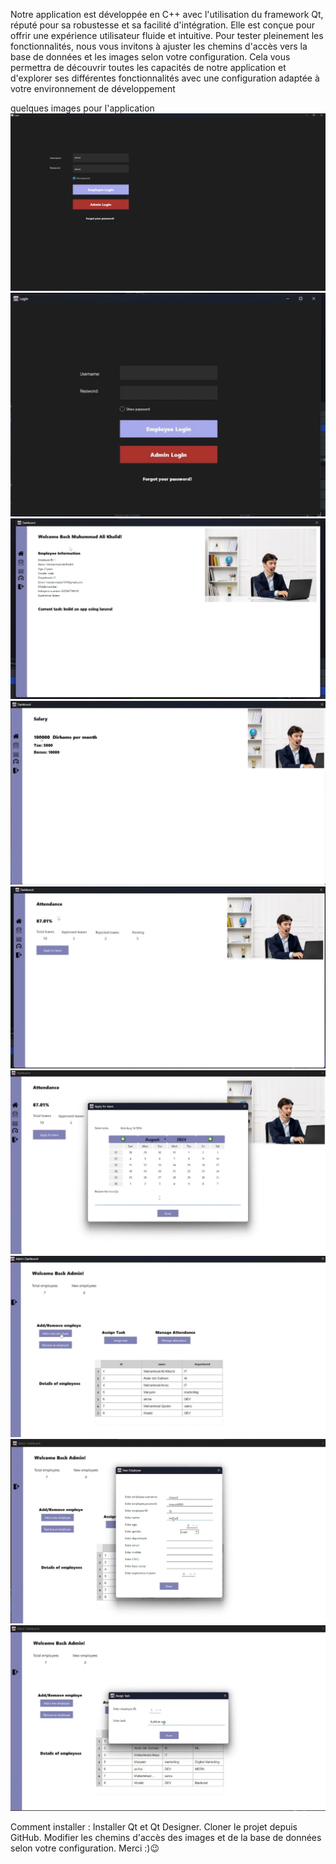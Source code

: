 Notre application est développée en C++ avec l'utilisation du framework Qt, réputé pour sa robustesse et sa facilité d'intégration. Elle est conçue pour offrir une expérience utilisateur fluide et intuitive. Pour tester pleinement les fonctionnalités, nous vous invitons à ajuster les chemins d'accès vers la base de données et les images selon votre configuration. Cela vous permettra de découvrir toutes les capacités de notre application et d'explorer ses différentes fonctionnalités avec une configuration adaptée à votre environnement de développement



quelques images pour l'application 
![Description de la première image](readmeimage/Screenshot%202024-06-27%20164113.png)
![Description de la deuxième image](readmeimage/Screenshot%202024-06-27%20164354.png)
![Description de la troisième image](readmeimage/Screenshot%202024-06-27%20164419.png)
![Description de la quatrième image](readmeimage/Screenshot%202024-06-27%20164447.png)
![Description de la cinquième image](readmeimage/Screenshot%202024-06-27%20164508.png)
![Description de la sixième image](readmeimage/Screenshot%202024-06-27%20164606.png)
![Description de la septième image](readmeimage/Screenshot%202024-06-27%20164705.png)
![Description de la huitième image](readmeimage/Screenshot%202024-06-27%20164714.png)
![Description de la neuvième image](readmeimage/Screenshot%202024-06-27%20164729.png)


Comment installer :
Installer Qt et Qt Designer.
Cloner le projet depuis GitHub.
Modifier les chemins d'accès des images et de la base de données selon votre configuration.
Merci :):wink: